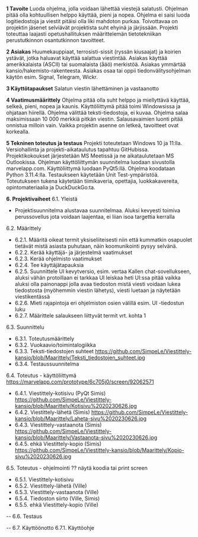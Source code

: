 **1 Tavoite** 
Luoda ohjelma, jolla voidaan lähettää viestejä salatusti. Ohjelman pitää olla kohtuullisen helppo käyttää, pieni ja nopea. Ohjelma ei saisi luoda logitiedostoja ja viestit pitäisi olla liki mahdoton purkaa. Toivottavaa on projektin jäsenet selviävät projektista suht ehyinä ja järjissään. Projekti toteuttaa laajasti opetushallituksen määrittelemän tietotekniikan perustutkinnon osantutkinnon tavoitteet.


**2 Asiakas**
Huumekauppiaat, terrosisti-sissit (ryssän kiusaajat) ja koirien ystävät, jotka haluavat käyttää salattua viestintää. Asiakas käyttää amerikkalaista (ASCII) tai suomalaista (åäö) merkistöä. Asiakas ymmärtää kansio/hakemisto-rakenteesta. Asiakas osaa tai oppii tiedonvälitysohjelman käytön esim. Signal, Telegram, Wickr.


**3 Käyttötapaukset**
Salatun viestin lähettäminen ja vastaanotto


**4 Vaatimusmäärittely**
Ohjelma pitää olla suht helppo ja miellyttävä käyttää, selkeä, pieni, nopea ja kaunis. Käyttöliittymä pitää toimi Windowsissa ja ohjataan hiirellä. Ohjelma välittää teksti-tiedostoja, ei kuvaa. Ohjelma salaa maksimissaan 10 000 merkkiä pitkän viestin. Salausavaimien luonti pitää onnistua milloin vain. Vaikka projektin asenne on letkeä, tavoitteet ovat korkealla.

 
**5 Tekninen toteutus ja testaus**
Projekti toteutetaan Windows 10 ja 11:lla. Versiohallinta ja projekti-aikataulutus tapahtuu GitHubissa. Projektikokoukset järjestetään MS Meetissä ja ne aikataulutetaan MS Outlookissa. Ohjelman käyttöliittymän suunnitelma luodaan sivustolla marvelapp.com. Käyttöliittymä luodaan PyQt5:llä. Ohjelma koodataan Python 3.11.4:lla. Testaukseen käytetään Unit Test-ympäristöä. Toteutukseen tukena käytetään tiimikaveria, opettajia, luokkakavereita, opintomateriaalia ja DuckDuckGo:ta.


**6. Projektivaiheet**
6.1. Yleistä
   - Projektisuunnitelma alustavaa suunnitelmaa. Aluksi kevyesti toimiva perussovellus jota voidaan laajentaa, ei liian isoa targettia kerralla

6.2. Määrittely
   - 6.2.1. Määritä oikeat termit yksiseliiteisesti niin että kummatkin osapuolet tietävät
   mistä asiasta puhutaan, näin koomunikointi pysyy selvänä.
   - 6.2.2. Kerää käyttäjä- ja järjestelmä vaatimukset
   - 6.2.3. Kerää ohjelmisto vaatimukset
   - 6.2.4. Tee käyttäjätapauksia
   - 6.2.5. Suunnittele UI kevytversio, esim. vertaa Kallen chat-sovellukseen, aluksi vähän protoillaan ei tarkkaa UI leiskaa heti
   UI:ssa pitää vaikka aluksi olla painonappi jolla avaa tiedoston mistä viesti voidaan lukea tiedostosta (myöhemmin viestin 
   lähetys), viesti luetaan ja näytetään viestikentässä
   - 6.2.6. Mieti rajapintoja eri ohjelmiston osien välillä esim. UI -tiedostun luku
   - 6.2.7. Määrittele salaukseen liittyvät termit vrt. kohta 1

6.3. Suunnittelu
   - 6.3.1. Toteutusmäärittely
   - 6.3.2. Vuokaavio/toimintalogiikka
   - 6.3.3. Teksti-tiedostojen suhteet https://github.com/SimpeLe/Viestittely-kansio/blob/Maarittely/Teksti_tiedostojen_suhteet.jpg
   - 6.3.4. Testaussuunnitelma
   
6.4. Toteutus - käyttöliittymä https://marvelapp.com/prototype/6c705j0/screen/92062571
   - 6.4.1. Viestittely-kotisivu (PyQt Simis) https://github.com/SimpeLe/Viestittely-kansio/blob/Maarittely/Kotisivu%2020230626.jpg
   - 6.4.2. Viestittely-lähetä (Simis) https://github.com/SimpeLe/Viestittely-kansio/blob/Maarittely/Laheta-sivu%2020230626.jpg
   - 6.4.3. Viestittely-vastaanota (Simis) https://github.com/SimpeLe/Viestittely-kansio/blob/Maarittely/Vastaanota-sivu%2020230626.jpg
   - 6.4.5. ehkä Viestittely-kopio (Simis) https://github.com/SimpeLe/Viestittely-kansio/blob/Maarittely/Kopio-sivu%2020230626.jpg
  
6.5. Toteutus - ohjelmointi
?? näytä koodia tai print screen  
   - 6.5.1. Viestittely-kotisivu 
   - 6.5.2. Viestittely-lähetä (Ville)
   - 6.5.3. Viestittely-vastaanota (Ville)
   - 6.5.4. Tiedoston siirto (Ville, Simis)
   - 6.5.5. ehkä Viestittely-kopio (Ville)
   
-- 6.6. Testaus
  
-- 6.7. Käyttöönotto
   6.7.1. Käyttöohje


